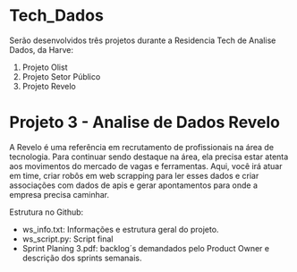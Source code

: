 # Tech_Dados
Serão desenvolvidos três projetos durante a Residencia Tech de Analise Dados, da Harve:

1. Projeto Olist
2. Projeto Setor Público
3. Projeto Revelo


# Projeto 3 - Analise de Dados Revelo

A Revelo é uma referência em recrutamento de profissionais na área de tecnologia. 
Para continuar sendo destaque na área, ela precisa estar atenta aos movimentos do mercado de vagas e ferramentas. 
Aqui, você irá atuar em time, criar robôs em web scrapping para ler esses dados e criar associações com dados de apis e gerar apontamentos para onde a empresa precisa caminhar.

Estrutura no Github:
* ws_info.txt: Informações e estrutura geral do projeto.
* ws_script.py: Script final
* Sprint Planing 3.pdf: backlog´s demandados pelo Product Owner e descrição dos sprints semanais.

